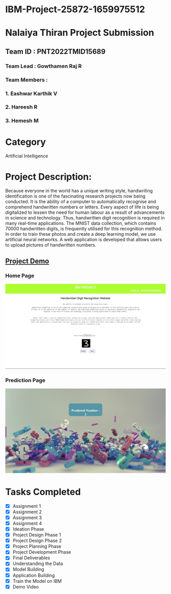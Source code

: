# IBM-Project-25872-1659975512

# Nalaiya Thiran Project Submission

## Team ID : PNT2022TMID15689

### Team Lead : Gowthamen Raj R

### Team Members : 

### 1. Eashwar Karthik V
### 2. Hareesh R
### 3. Hemesh M


# Category
Artificial Intelligence
# Project Description:

Because everyone in the world has a unique writing style, handwriting identification is one of the fascinating research projects now being conducted. It is the ability of a computer to automatically recognise and comprehend handwritten numbers or letters. Every aspect of life is being digitalized to lessen the need for human labour as a result of advancements in science and technology. Thus, handwritten digit recognition is required in many real-time applications. The MNIST data collection, which contains 70000 handwritten digits, is frequently utilised for this recognition method. In order to train these photos and create a deep learning model, we use artificial neural networks. A web application is developed that allows users to upload pictures of handwritten numbers.



## [Project Demo](https://drive.google.com/file/d/1-ukrYLSnJMtknq32et0c8kP9b4JtFvAY/view?usp=share_link)


### Home Page
![Demo Front page](https://github.com/IBM-EPBL/IBM-Project-25872-1659975512/blob/main/Final%20Deliverables/Static/images/WhatsApp%20Image%202022-11-17%20at%2012.08.56%20PM.jpeg)


### Prediction Page
![Result Page](https://github.com/IBM-EPBL/IBM-Project-25872-1659975512/blob/main/Final%20Deliverables/Static/images/WhatsApp%20Image%202022-11-17%20at%2012.11.47%20PM.jpeg)


# Tasks Completed

- [x] Assignment 1
- [x] Assignment 2
- [x] Assignment 3
- [x] Assignment 4
- [x] Ideation Phase
- [x] Project Design Phase 1
- [x] Project Design Phase 2
- [x] Project Planning Phase
- [x] Project Development Phase
- [x] Final Deliverables
- [x] Understanding the Data
- [x] Model Building
- [x] Application Building
- [x] Train the Model on IBM
- [x] Demo Video